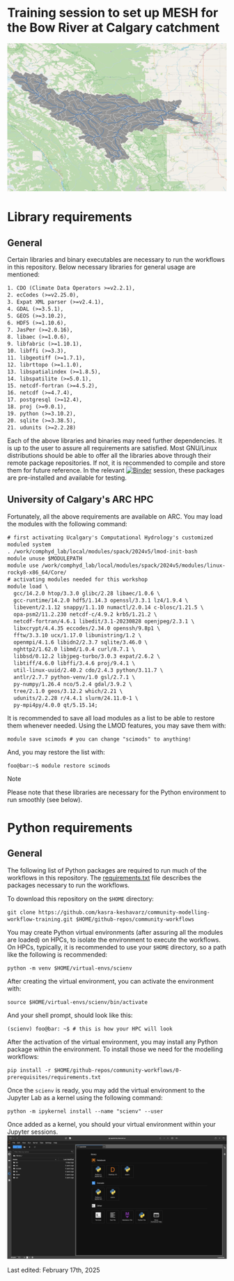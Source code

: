 # Training session to set up MESH for the Bow River at Calgary catchment
![Bow River at Calgary Catchment](./0-prerequisites/img/calgary.png)

# Library requirements
## General
Certain libraries and binary executables are necessary to run the
workflows in this repository. Below necessary libraries for general usage
are mentioned:
```console
1. CDO (Climate Data Operators >=v2.2.1),
2. ecCodes (>=v2.25.0),
3. Expat XML parser (>=v2.4.1),
4. GDAL (>=3.5.1),
5. GEOS (>=3.10.2),
6. HDF5 (>=1.10.6),
7. JasPer (>=2.0.16),
8. libaec (>=1.0.6),
9. libfabric (>=1.10.1),
10. libffi (>=3.3),
11. libgeotiff (>=1.7.1),
12. librttopo (>=1.1.0),
13. libspatialindex (>=1.8.5),
14. libspatilite (>=5.0.1),
15. netcdf-fortran (>=4.5.2),
16. netcdf (>=4.7.4),
17. postgresql (>=12.4),
18. proj (>=9.0.1),
19. python (>=3.10.2),
20. sqlite (>=3.38.5),
21. udunits (>=2.2.28)
```
Each of the above libraries and binaries may need further dependencies. It
is up to the user to assure all requirements are satisfied. Most GNU/Linux
distributions should be able to offer all the libraries above through
their remote package repositories. If not, it is recommended to compile
and store them for future reference. In the relevant
[![Binder](https://mybinder.org/badge_logo.svg)](https://mybinder.org/v2/gh/kasra-keshavarz/maf-env-basic.git/HEAD)
session, these packages are pre-installed and available for testing.

## University of Calgary's ARC HPC
Fortunately, all the above requirements are available on ARC.
You may load the modules with the following command:
```console
# first activating Ucalgary's Computational Hydrology's customized moduled system
. /work/comphyd_lab/local/modules/spack/2024v5/lmod-init-bash
module unuse $MODULEPATH
module use /work/comphyd_lab/local/modules/spack/2024v5/modules/linux-rocky8-x86_64/Core/
# activating modules needed for this workshop
module load \
  gcc/14.2.0 htop/3.3.0 glibc/2.28 libaec/1.0.6 \
  gcc-runtime/14.2.0 hdf5/1.14.3 openssl/3.3.1 lz4/1.9.4 \
  libevent/2.1.12 snappy/1.1.10 numactl/2.0.14 c-blosc/1.21.5 \
  opa-psm2/11.2.230 netcdf-c/4.9.2 krb5/1.21.2 \
  netcdf-fortran/4.6.1 libedit/3.1-20230828 openjpeg/2.3.1 \
  libxcrypt/4.4.35 eccodes/2.34.0 openssh/9.8p1 \
  fftw/3.3.10 ucx/1.17.0 libunistring/1.2 \
  openmpi/4.1.6 libidn2/2.3.7 sqlite/3.46.0 \
  nghttp2/1.62.0 libmd/1.0.4 curl/8.7.1 \
  libbsd/0.12.2 libjpeg-turbo/3.0.3 expat/2.6.2 \
  libtiff/4.6.0 libffi/3.4.6 proj/9.4.1 \
  util-linux-uuid/2.40.2 cdo/2.4.3 python/3.11.7 \
  antlr/2.7.7 python-venv/1.0 gsl/2.7.1 \
  py-numpy/1.26.4 nco/5.2.4 gdal/3.9.2 \
  tree/2.1.0 geos/3.12.2 which/2.21 \
  udunits/2.2.28 r/4.4.1 slurm/24.11.0-1 \
  py-mpi4py/4.0.0 qt/5.15.14;
```

It is recommended to save all load modules as a list to be able to restore
them whenever needed. Using the LMOD features, you may save them with:
```console
module save scimods # you can change "scimods" to anything!
```

And, you may restore the list with:
```console
foo@bar:~$ module restore scimods
```
> [!NOTE]
> Please note that these libraries are necessary
for the Python environment to run smoothly (see below).

# Python requirements
## General
The following list of Python packages are required to run much of the
workflows in this repository. The [requirements.txt](./0-prerequisites/requirements.txt)
file describes the packages necessary to run the workflows.

To download this repository on the `$HOME` directory:
```console
git clone https://github.com/kasra-keshavarz/community-modelling-workflow-training.git $HOME/github-repos/community-workflows
```

You may create Python virtual environments (after assuring all
the modules are loaded) on HPCs, to isolate the environment
to execute the workflows. On HPCs, typically, it is recommended to use
your `$HOME` directory, so a path like the following is recommended:
```console
python -m venv $HOME/virtual-envs/scienv
```

After creating the virtual environment, you can activate the environment
with:
```console
source $HOME/virtual-envs/scienv/bin/activate
```
And your shell prompt, should look like this:
```console
(scienv) foo@bar: ~$ # this is how your HPC will look
```

After the activation of the virtual environment, you may install any
Python package within the environment. To install those we need for
the modelling workflows:
```console
pip install -r $HOME/github-repos/community-workflows/0-prerequisites/requirements.txt
```

Once the `scienv` is ready, you may add the virtual environment
to the Jupyter Lab as a kernel using the following command:
```console
python -m ipykernel install --name "scienv" --user
```

Once added as a kernel, you should your virtual environment within your
Jupyter sessions.
![Virtual environment within a Jupyter Session](./0-prerequisites/img/jupyter-venv.png)

Last edited: February 17th, 2025
